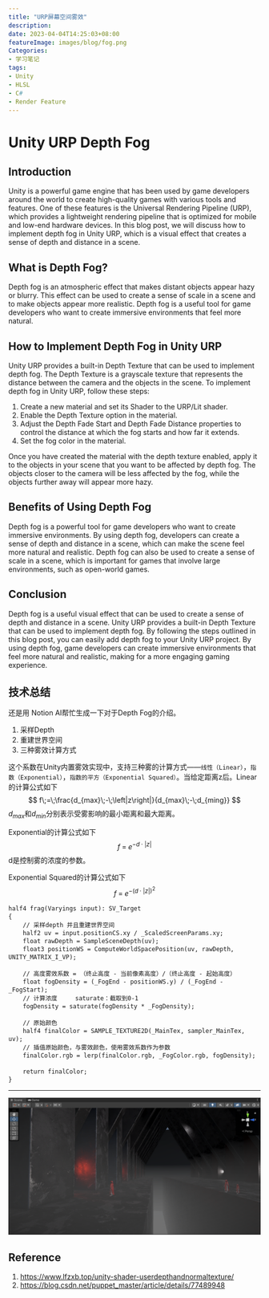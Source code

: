 ```yaml
---
title: "URP屏幕空间雾效"
description: 
date: 2023-04-04T14:25:03+08:00
featureImage: images/blog/fog.png
Categories:
- 学习笔记
tags: 
- Unity
- HLSL
- C#
- Render Feature
---
```


# Unity URP Depth Fog

## Introduction

Unity is a powerful game engine that has been used by game developers around the world to create high-quality games with various tools and features. One of these features is the Universal Rendering Pipeline (URP), which provides a lightweight rendering pipeline that is optimized for mobile and low-end hardware devices. In this blog post, we will discuss how to implement depth fog in Unity URP, which is a visual effect that creates a sense of depth and distance in a scene.

## What is Depth Fog?

Depth fog is an atmospheric effect that makes distant objects appear hazy or blurry. This effect can be used to create a sense of scale in a scene and to make objects appear more realistic. Depth fog is a useful tool for game developers who want to create immersive environments that feel more natural.

## How to Implement Depth Fog in Unity URP

Unity URP provides a built-in Depth Texture that can be used to implement depth fog. The Depth Texture is a grayscale texture that represents the distance between the camera and the objects in the scene. To implement depth fog in Unity URP, follow these steps:

1.  Create a new material and set its Shader to the URP/Lit shader.
2.  Enable the Depth Texture option in the material.
3.  Adjust the Depth Fade Start and Depth Fade Distance properties to control the distance at which the fog starts and how far it extends.
4.  Set the fog color in the material.

Once you have created the material with the depth texture enabled, apply it to the objects in your scene that you want to be affected by depth fog. The objects closer to the camera will be less affected by the fog, while the objects further away will appear more hazy.

## Benefits of Using Depth Fog

Depth fog is a powerful tool for game developers who want to create immersive environments. By using depth fog, developers can create a sense of depth and distance in a scene, which can make the scene feel more natural and realistic. Depth fog can also be used to create a sense of scale in a scene, which is important for games that involve large environments, such as open-world games.

## Conclusion

Depth fog is a useful visual effect that can be used to create a sense of depth and distance in a scene. Unity URP provides a built-in Depth Texture that can be used to implement depth fog. By following the steps outlined in this blog post, you can easily add depth fog to your Unity URP project. By using depth fog, game developers can create immersive environments that feel more natural and realistic, making for a more engaging gaming experience.

## 技术总结

还是用 Notion AI帮忙生成一下对于Depth Fog的介绍。

1.   采样Depth 
2.   重建世界空间
3.    三种雾效计算方式

这个系数在Unity内置雾效实现中，支持三种雾的计算方式——`线性（Linear）`，`指数（Exponential）`，`指数的平方（Exponential Squared）`。当给定距离z后。Linear的计算公式如下
$$
f\;=\;\frac{d_{max}\;-\;\left|z\right|}{d_{max}\;-\;d_{ming}}
$$
$d_{max}$和$d_{min}$分别表示受雾影响的最小距离和最大距离。

Exponential的计算公式如下
$$
f\;=\;e^{-d\cdot\left|z\right|}
$$
d是控制雾的浓度的参数。

 Exponential Squared的计算公式如下
$$
f\;=\;e^{-\left(d\;\cdot\;\left|z\right|\right)^2}
$$

```HLSL
half4 frag(Varyings input): SV_Target
{
	// 采样depth 并且重建世界空间
    half2 uv = input.positionCS.xy / _ScaledScreenParams.xy;
    float rawDepth = SampleSceneDepth(uv);
    float3 positionWS = ComputeWorldSpacePosition(uv, rawDepth, UNITY_MATRIX_I_VP);

    // 高度雾效系数 = （终止高度 - 当前像素高度）/（终止高度 - 起始高度）
    float fogDensity = (_FogEnd - positionWS.y) / (_FogEnd - _FogStart);
    // 计算浓度     saturate：截取到0-1
    fogDensity = saturate(fogDensity * _FogDensity);

    // 原始颜色
    half4 finalColor = SAMPLE_TEXTURE2D(_MainTex, sampler_MainTex, uv);
    // 插值原始颜色，与雾效颜色，使用雾效系数作为参数
    finalColor.rgb = lerp(finalColor.rgb, _FogColor.rgb, fogDensity);
    
    return finalColor;
}
```

---

![fog](fog.png)

## Reference

1.   https://www.lfzxb.top/unity-shader-userdepthandnormaltexture/
2.   https://blog.csdn.net/puppet_master/article/details/77489948